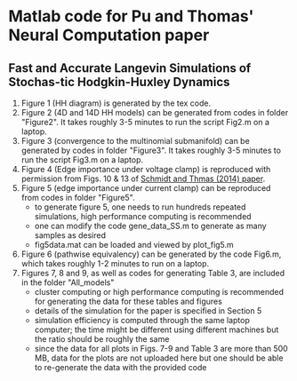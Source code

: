 # Matlab code for Pu and Thomas' Neural Computation paper
## Fast and Accurate Langevin Simulations of Stochas-tic Hodgkin-Huxley Dynamics
1. Figure 1 (HH diagram) is generated by the tex code.
2. Figure 2 (4D and 14D HH models) can be generated from codes in folder "Figure2". It takes roughly 3-5 minutes to run the script Fig2.m on a laptop.
3. Figure 3 (convergence to the multinomial submanifold) can be generated by codes in folder "Figure3".  It takes roughly 3-5 minutes to run the script Fig3.m on a laptop.
4. Figure 4 (Edge importance under voltage clamp) is reproduced with permission from Figs. 10 & 13 of [Schmidt and Thmas (2014) paper](https://pubmed.ncbi.nlm.nih.gov/24742077/).
5. Figure 5 (edge importance under current clamp) can be reproduced from codes in folder "Figure5". 
   - to generate figure 5, one needs to run hundreds repeated simulations, high performance computing is recommended
   - one can modify the code gene_data_SS.m to generate as many samples as desired 
   - fig5data.mat can be loaded and viewed by plot_fig5.m
6. Figure 6 (pathwise equivalency) can be generated by the code Fig6.m, which takes roughly 1-2 minutes to run on a laptop.
7. Figures 7, 8 and 9, as well as codes for generating Table 3, are included in the folder "All_models"
   - cluster computing or high performance computing is recommended for generating the data for these tables and figures
   - details of the simulation for the paper is specified in Section 5
   - simulation efficiency is computed through the same laptop computer; the time might be different using different machines but the ratio should  be roughly the same
   - since the data for all plots in Figs. 7-9 and Table 3 are more than 500 MB, data for the plots are not uploaded here but one should be able to re-generate the data with the provided code

